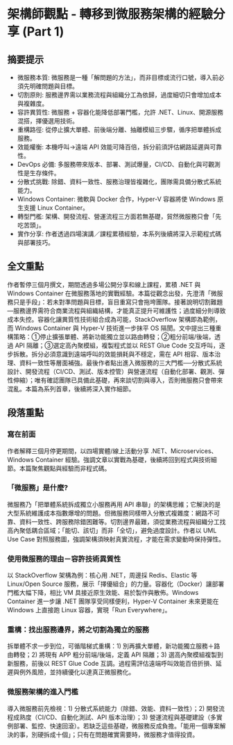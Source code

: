 # 架構師觀點 - 轉移到微服務架構的經驗分享 (Part 1)

## 摘要提示
- 微服務本質: 微服務是一種「解問題的方法」，而非目標或流行口號，導入前必須先明確問題與目標。  
- 切割原則: 服務邊界需以業務流程與組織分工為依歸，過度細切只會增加成本與複雜度。  
- 容許異質性: 微服務 + 容器化能降低部署門檻，允許 .NET、Linux、開源服務混搭，擇優選用技術。  
- 重構路徑: 從停止擴大單體、前後端分離、抽離模組三步驟，循序把單體拆成服務。  
- 效能權衡: 本機呼叫→遠端 API 效能可降百倍，拆分前須評估網路延遲與可靠性。  
- DevOps 必備: 多服務帶來版本、部署、測試爆量，CI/CD、自動化與可觀測性是生存條件。  
- 分散式挑戰: 除錯、資料一致性、服務治理皆複雜化，團隊需具備分散式系統能力。  
- Windows Container: 微軟與 Docker 合作，Hyper-V 容器將使 Windows 原生支援 Linux Container。  
- 轉型門檻: 架構、開發流程、營運流程三方面若無基礎，貿然微服務只會「先吃苦頭」。  
- 實作分享: 作者透過四場演講／課程累積經驗，本系列後續將深入示範程式碼與部署技巧。  

## 全文重點
作者暫停三個月撰文，期間透過多場公開分享和線上課程，累積 .NET 與 Windows Container 在微服務落地的實戰經驗。本篇從觀念出發，先澄清「微服務只是手段」：若未對準問題與目標，盲目重寫只會拖垮團隊。接著說明切割難題—服務邊界需符合商業流程與組織結構，才能真正提升可維護性；過度細分則導致成本失控。容器化讓異質性技術組合成為可能，StackOverflow 架構即為範例，而 Windows Container 與 Hyper-V 技術進一步抹平 OS 隔閡。文中提出三種重構策略：①停止擴張單體、將新功能獨立並以路由轉發；②粗分前端/後端，透過 API 隔離；③選定高內聚模組，複製程式並以 REST Glue Code 交互呼叫，逐步拆散。拆分必須意識到遠端呼叫的效能損耗與不穩定，需在 API 相容、版本治理、資料一致性等層面補強。最後作者點出進入微服務的三大門檻──分散式系統設計、開發流程（CI/CD、測試、版本控管）與營運流程（自動化部署、觀測、彈性伸縮）；唯有確認團隊已具備此基礎，再來談切割與導入，否則微服務只會帶來混亂。本篇為系列首章，後續將深入實作細節。

## 段落重點
### 寫在前面
作者解釋三個月停更期間，以四場實體/線上活動分享 .NET、Microservices、Windows Container 經驗。強調文章以實戰為基礎，後續將回到程式與技術細節。本篇聚焦觀點與經驗而非程式碼。

### 「微服務」是什麼?
微服務乃「把單體系統拆成獨立小服務再用 API 串聯」的架構思維；它解決的是大型系統維護成本指數爆增的問題。但微服務同樣帶入分散式複雜度：網路不可靠、資料一致性、跨服務除錯困難等。切割邊界最難，須從業務流程與組織分工找高內聚低耦合區域；「能切、該切」而非「全切」，避免過度設計。作者以 UML Use Case 對照服務圖，強調架構須映射真實流程，才能在需求變動時保持彈性。

### 使用微服務的理由－容許技術異質性
以 StackOverflow 架構為例：核心用 .NET，周邊採 Redis、Elastic 等 Linux/Open Source 服務，展示「擇優組合」的力量。容器化（Docker）讓部署門檻大幅下降，相比 VM 具接近原生效能、易於製作與散佈。Windows Container 進一步讓 .NET 團隊享受同樣便利，Hyper-V Container 未來更能在 Windows 上直接跑 Linux 容器，實現「Run Everywhere」。

### 重構：找出服務邊界，將之切割為獨立的服務
拆單體不求一步到位，可循階梯式重構：1) 別再擴大單體，新功能獨立服務＋路由轉發；2) 將現有 APP 粗分前端/後端，定義 API 隔離；3) 選高內聚模組複製到新服務，前後以 REST Glue Code 互調。過程需評估遠端呼叫效能百倍折損、延遲與例外風險，並持續優化以達真正微服務化。

### 微服務架構的進入門檻
導入微服務前先檢視：1) 分散式系統能力（除錯、效能、資料一致性）；2) 開發流程成熟度（CI/CD、自動化測試、API 版本治理）；3) 營運流程與基礎建設（多實例部署、監控、快速回滾）。若缺乏這些基礎，微服務反成負擔。「能用一個專案解決的事，別硬拆成十個」；只有在問題確實需要時，微服務才值得投資。